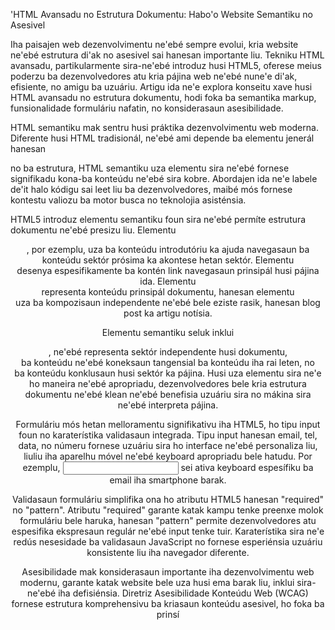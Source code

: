 'HTML Avansadu no Estrutura Dokumentu: Habo'o Website Semantiku no Asesivel 

Iha paisajen web dezenvolvimentu ne'ebé sempre evolui, kria website ne'ebé estrutura di'ak no asesivel sai hanesan importante liu. Tekniku HTML avansadu, partikularmente sira-ne'ebé introduz husi HTML5, oferese meius poderzu ba dezenvolvedores atu kria pájina web ne'ebé nune'e di'ak, efisiente, no amigu ba uzuáriu. Artigu ida ne'e explora konseitu xave husi HTML avansadu no estrutura dokumentu, hodi foka ba semantika markup, funsionalidade formuláriu nafatin, no konsiderasaun asesibilidade.

HTML semantiku mak sentru husi práktika dezenvolvimentu web moderna. Diferente husi HTML tradisionál, ne'ebé ami depende ba elementu jenerál hanesan <div> no <span> ba estrutura, HTML semantiku uza elementu sira ne'ebé fornese signifikadu kona-ba konteúdu ne'ebé sira kobre. Abordajen ida ne'e labele de'it halo kódigu sai leet liu ba dezenvolvedores, maibé mós fornese kontestu valiozu ba motor busca no teknolojia asisténsia.

HTML5 introduz elementu semantiku foun sira ne'ebé permíte estrutura dokumentu ne'ebé presizu liu. Elementu <header>, por ezemplu, uza ba konteúdu introdutóriu ka ajuda navegasaun ba konteúdu sektór prósima ka akontese hetan sektór. Elementu <nav> desenya espesifikamente ba kontén link navegasaun prinsipál husi pájina ida. Elementu <main> representa konteúdu prinsipál dokumentu, hanesan elementu <article> uza ba kompozisaun independente ne'ebé bele eziste rasik, hanesan blog post ka artigu notísia.

Elementu semantiku seluk inklui <section>, ne'ebé representa sektór independente husi dokumentu, <aside> ba konteúdu ne'ebé koneksaun tangensial ba konteúdu iha rai leten, no <footer> ba konteúdu konklusaun husi sektór ka pájina. Husi uza elementu sira ne'e ho maneira ne'ebé apropriadu, dezenvolvedores bele kria estrutura dokumentu ne'ebé klean ne'ebé benefisia uzuáriu sira no mákina sira ne'ebé interpreta pájina.

Formuláriu mós hetan melloramentu signifikativu iha HTML5, ho tipu input foun no karaterístika validasaun integrada. Tipu input hanesan email, tel, data, no númeru fornese uzuáriu sira ho interface ne'ebé personaliza liu, liuliu iha aparelhu móvel ne'ebé keyboard apropriadu bele hatudu. Por ezemplu, <input type="email"> sei ativa keyboard espesífiku ba email iha smartphone barak.

Validasaun formuláriu simplifika ona ho atributu HTML5 hanesan "required" no "pattern". Atributu "required" garante katak kampu tenke preenxe molok formuláriu bele haruka, hanesan "pattern" permite dezenvolvedores atu espesifika ekspresaun regulár ne'ebé input tenke tuir. Karaterístika sira ne'e redús nesesidade ba validasaun JavaScript no fornese esperiénsia uzuáriu konsistente liu iha navegador diferente.

Asesibilidade mak konsiderasaun importante iha dezenvolvimentu web modernu, garante katak website bele uza husi ema barak liu, inklui sira-ne'ebé iha defisiénsia. Diretriz Asesibilidade Konteúdu Web (WCAG) fornese estrutura komprehensivu ba kriasaun konteúdu asesivel, ho foka ba prinsí
